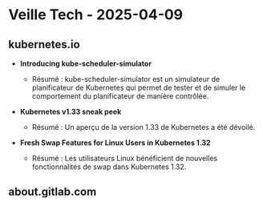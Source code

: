 # Veille Tech - 2025-04-09

## kubernetes.io

- **Introducing kube-scheduler-simulator**
  - Résumé : kube-scheduler-simulator est un simulateur de planificateur de Kubernetes qui permet de tester et de simuler le comportement du planificateur de manière contrôlée.

- **Kubernetes v1.33 sneak peek**
  - Résumé : Un aperçu de la version 1.33 de Kubernetes a été dévoilé.

- **Fresh Swap Features for Linux Users in Kubernetes 1.32**
  - Résumé : Les utilisateurs Linux bénéficient de nouvelles fonctionnalités de swap dans Kubernetes 1.32.

## about.gitlab.com

